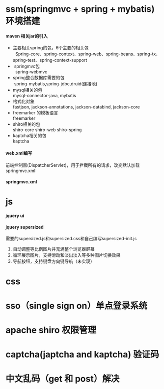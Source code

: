 # ssm(springmvc + spring + mybatis) 环境搭建
#### maven 相关jar的引入
-  主要相关spring的包，6个主要的相关包<br>
   Spring-core、spring-context、spring-web、spring-beans、spring-tx、spring-test、spring-context-support
-  springmvc包<br>
   spring-webmvc
- spring整合数据库需要的包<br>
  spring-mybatis,spring-jdbc,druid(连接池)
- mysql相关的包<br>
  mysql-connector-java, mybatis
- 格式化对象<br>
  fastjson, jackson-annotations, jackson-databind, jackson-core
- freemarker 的模板语言<br>
  freemarker
- shiro相关的包<br>
 shiro-core shiro-web shiro-spring
- kaptcha相关的包<br>
 kaptcha
#### web.xml编写
前端控制器(DispatcherServlet)，用于拦截所有的请求，改变默认加载springmvc.xml
#### springmvc.xml 
# js
#### jquery ui
#### jquery supersized
需要的supersized.js和supersized.css和自己编写supersized-init.js
1. 自动调整等比例图片并充满整个浏览器屏幕
2. 循环展示图片，支持滑动和淡出淡入等多种图片切换效果
3. 导航按钮，支持键盘方向键导航（未实现）
# css

# sso（single sign on）单点登录系统
# apache shiro 权限管理
# captcha(japtcha and kaptcha) 验证码
# 中文乱码（get 和 post）解决
